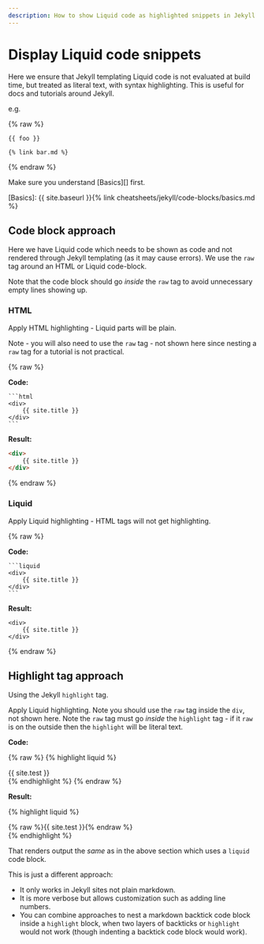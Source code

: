 ```yaml
---
description: How to show Liquid code as highlighted snippets in Jekyll
---
```

# Display Liquid code snippets


Here we ensure that Jekyll templating Liquid code is not evaluated at build time, but treated as literal text, with syntax highlighting. This is useful for docs and tutorials around Jekyll.

e.g.

{% raw %}
```liquid
{{ foo }}

{% link bar.md %}
```
{% endraw %}

Make sure you understand [Basics][] first.

[Basics]: {{ site.baseurl }}{% link cheatsheets/jekyll/code-blocks/basics.md %}


## Code block approach

Here we have Liquid code which needs to be shown as code and not rendered through Jekyll templating (as it may cause errors). We use the `raw` tag around an HTML or Liquid code-block.

Note that the code block should go _inside_ the `raw` tag to avoid unnecessary empty lines showing up.

### HTML

Apply HTML highlighting  - Liquid parts will be plain.

Note - you will also need to use the `raw` tag - not shown here since nesting a `raw` tag for a tutorial is not practical.

{% raw %}

**Code:**

	```html
	<div>
	    {{ site.title }}
	</div>
	```

**Result:**

```html
<div>
    {{ site.title }}
</div>
```

{% endraw %}

### Liquid

Apply Liquid highlighting - HTML tags will not get highlighting.

{% raw %}

**Code:**

	```liquid
	<div>
	    {{ site.title }}
	</div>
	```

**Result:**

```liquid
<div>
    {{ site.title }}
</div>
```

{% endraw %}


## Highlight tag approach

Using the Jekyll `highlight` tag.

Apply Liquid highlighting. Note you should use the `raw` tag inside the `div`, not shown here. Note the `raw` tag must go _inside_ the `highlight` tag - if it `raw` is on the outside then the `highlight` will be literal text.

**Code:**

{% raw %}
	{% highlight liquid %}
	<div>
	    {{ site.test }}
	</div>
	{% endhighlight %}
{% endraw %}

**Result:**

{% highlight liquid %}
<div>
    {% raw %}{{ site.test }}{% endraw %}
</div>
{% endhighlight %}


That renders output the _same_ as in the above section which uses a `liquid` code block.

This is just a different approach:

- It only works in Jekyll sites not plain markdown.
- It is more verbose but allows customization such as adding line numbers.
- You can combine approaches to nest a markdown backtick code block inside a `highlight` block, when two layers of backticks or `highlight` would not work (though indenting a backtick code block would work).
